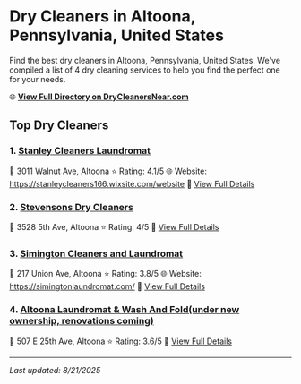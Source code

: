# Dry Cleaners in Altoona, Pennsylvania, United States

Find the best dry cleaners in Altoona, Pennsylvania, United States. We've compiled a list of 4 dry cleaning services to help you find the perfect one for your needs.

🌐 **[View Full Directory on DryCleanersNear.com](https://drycleanersnear.com/city/US/Pennsylvania/Altoona)**

## Top Dry Cleaners

### 1. [Stanley Cleaners Laundromat](https://drycleanersnear.com/dryCleaner/6886d9a6c1603fb16966f81e/stanley-cleaners-laundromat)
📍 3011 Walnut Ave, Altoona
⭐ Rating: 4.1/5
🌐 Website: https://stanleycleaners166.wixsite.com/website
🔗 [View Full Details](https://drycleanersnear.com/dryCleaner/6886d9a6c1603fb16966f81e/stanley-cleaners-laundromat)

### 2. [Stevensons Dry Cleaners](https://drycleanersnear.com/dryCleaner/6886d9a4c1603fb16966f7c4/stevensons-dry-cleaners)
📍 3528 5th Ave, Altoona
⭐ Rating: 4/5
🔗 [View Full Details](https://drycleanersnear.com/dryCleaner/6886d9a4c1603fb16966f7c4/stevensons-dry-cleaners)

### 3. [Simington Cleaners and Laundromat](https://drycleanersnear.com/dryCleaner/6886d9a7c1603fb16966f872/simington-cleaners-and-laundromat)
📍 217 Union Ave, Altoona
⭐ Rating: 3.8/5
🌐 Website: https://simingtonlaundromat.com/
🔗 [View Full Details](https://drycleanersnear.com/dryCleaner/6886d9a7c1603fb16966f872/simington-cleaners-and-laundromat)

### 4. [Altoona Laundromat & Wash And Fold(under new ownership, renovations coming)](https://drycleanersnear.com/dryCleaner/6886d9a5c1603fb16966f7d4/altoona-laundromat-wash-and-fold-under-new-ownership-renovations-coming)
📍 507 E 25th Ave, Altoona
⭐ Rating: 3.6/5
🔗 [View Full Details](https://drycleanersnear.com/dryCleaner/6886d9a5c1603fb16966f7d4/altoona-laundromat-wash-and-fold-under-new-ownership-renovations-coming)


---

*Last updated: 8/21/2025*
